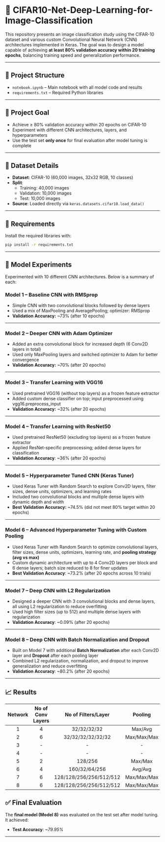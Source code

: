# 🧠 CIFAR10-Net-Deep-Learning-for-Image-Classification
This repository presents an image classification study using the CIFAR-10 dataset and various custom Convolutional Neural Network (CNN) architectures implemented in Keras. The goal was to design a model capable of achieving **at least 80% validation accuracy within 20 training epochs**, balancing training speed and generalization performance.

---

## 📁 Project Structure

- `notebook.ipynb` – Main notebook with all model code and results
- `requirements.txt` – Required Python libraries

---

## 🎯 Project Goal

- Achieve ≥ 80% validation accuracy within 20 epochs on CIFAR-10
- Experiment with different CNN architectures, layers, and hyperparameters
- Use the test set **only once** for final evaluation after model tuning is complete

---

## 🧪 Dataset Details

- **Dataset**: CIFAR-10 (60,000 images, 32x32 RGB, 10 classes)
- **Split**:
  - Training: 40,000 images
  - Validation: 10,000 images
  - Test: 10,000 images
- **Source**: Loaded directly via `keras.datasets.cifar10.load_data()`

---

## 🔧 Requirements

Install the required libraries with:

```bash
pip install -r requirements.txt
```

---

## 🧬 Model Experiments

Experimented with 10 different CNN architectures. Below is a summary of each:


### **Model 1 – Baseline CNN with RMSprop**
- Simple CNN with two convolutional blocks followed by dense layers
- Used a mix of MaxPooling and AveragePooling; optimizer: RMSprop
- **Validation Accuracy:** ~73% (after 10 epochs)

---

### **Model 2 – Deeper CNN with Adam Optimizer**
- Added an extra convolutional block for increased depth (6 Conv2D layers in total)
- Used only MaxPooling layers and switched optimizer to Adam for better convergence
- **Validation Accuracy:** ~70% (after 20 epochs)

---

### **Model 3 – Transfer Learning with VGG16**
- Used pretrained VGG16 (without top layers) as a frozen feature extractor
- Added custom dense classifier on top; input preprocessed using vgg16.preprocess_input
- **Validation Accuracy:** ~32% (after 20 epochs)

---

### **Model 4 – Transfer Learning with ResNet50**
- Used pretrained ResNet50 (excluding top layers) as a frozen feature extractor  
- Applied ResNet-specific preprocessing; added dense layers for classification  
- **Validation Accuracy**: ~36% (after 20 epochs)

---

### **Model 5 – Hyperparameter Tuned CNN (Keras Tuner)**
- Used Keras Tuner with Random Search to explore Conv2D layers, filter sizes, dense units, optimizers, and learning rates
- Included two convolutional blocks and multiple dense layers with dynamic depth and width
- **Best Validation Accuracy:** ~74.5% (did not meet 80% target within 20 epochs)

---

### **Model 6 – Advanced Hyperparameter Tuning with Custom Pooling**
- Used Keras Tuner with Random Search to optimize convolutional layers, filter sizes, dense units, optimizers, learning rate, and **pooling strategy (avg vs max)**  
- Custom dynamic architecture with up to 4 Conv2D layers per block and 6 dense layers; batch size reduced to 8 for finer updates  
- **Best Validation Accuracy**: ~73.2% (after 20 epochs across 10 trials)  

---

### **Model 7 – Deep CNN with L2 Regularization**
- Designed a deeper CNN with 3 convolutional blocks and dense layers, all using L2 regularization to reduce overfitting  
- Used high filter sizes (up to 512) and multiple dense layers with regularization  
- **Validation Accuracy**: ~0.09% (after 20 epochs)

---

### **Model 8 – Deep CNN with Batch Normalization and Dropout**
- Built on Model 7 with additional **Batch Normalization** after each Conv2D layer and **Dropout** after each pooling layer  
- Combined L2 regularization, normalization, and dropout to improve generalization and reduce overfitting  
- **Validation Accuracy**: ~80.2% (after 20 epochs)

---

## 📈 Results

| Network | No of Conv Layers | No of Filters/Layer | Pooling | No of Dense Layers| No. Neurons/Layer | Batch Size | No. Epochs | Dropout (Y/N) | BatchNormalization (Y/N) | Trainable Parameters | Non Trainable Parameters | Pretrained Model | Kernel Regularizer | Training Accuracy | Validation Accuracy | Training Loss | Validation Loss | 
|:-:|:-:|:-:|:-:|:-:|:-:|:-:|:-:|:-:|:-:| :-:|:-:| :-:|:-:|:-:|:-:|:-:|:-:|
| 1 | 4 | 32/32/32/32 | Max/Avg | 2 | 128/128 | 32 | 10 | N | N | 308,714 | - | - | - | 0.8646 | 0.7330 | 0.3950 | 1.0201 |
| 2 | 6 | 32/32/32/32/32/32 | Max/Max/Max | 2 | 128/128 | 16 | 20 | N | N | 130,602 | - | - | - | 0.8604 | 0.7089 | 0.3877 | 1.0558 |
| 3 | - | - | - | 2 | 128/128 | 16 | 20 | N | N | 83,466 | 14,714,688 | VGG16 | - | 0.3249 | 0.3207 | 1.8375 | 1.8607 |
| 4 | - | - | - | 2 | 128/128 | 16 | 20 | N | N | 280,074 | 23,587,712 | ResNet50 | - | 0.3755 | 0.3637 | 1.7329 | 1.7478  |
| 5 | 2 | 128/256 | Max/Max | 3 | 384/160/160 | 16 | 20 | N | N | 6,679,562 | - | - | - | 0.9808 | 0.7336 | 0.0662 | 2.1418 |
| 6 | 4 | 160/32/64/256 | Avg/Avg | 1 | 192 | 8 | 20 | N | N | 3,634,474 | - | - | - | 0.9855 | 0.7211 | 0.0448 | 1.9907 |
| 7 | 6 | 128/128/256/256/512/512 | Max/Max/Max | 4 | 512/512/256/256 | 8 | 20 | N | N | 9,233,546 | - | - | l2(1e-4) | 0.0979 | 0.0952 | 2.3029 | 2.3029 |
| 8 | 6 | 128/128/256/256/512/512 | Max/Max/Max | 4 | 512/512/256/256 | 8 | 20 | Y(0.2)/Y(0.3) | Y(6) | 9,237,130 | - | - | l2(1e-4) | 0.8454 | 0.8029 | 0.8884 | 1.0342 |


## ✅ Final Evaluation

The **final model (Model 8)** was evaluated on the test set after model tuning. It achieved:

- **Test Accuracy**: *~79.95%*

---

